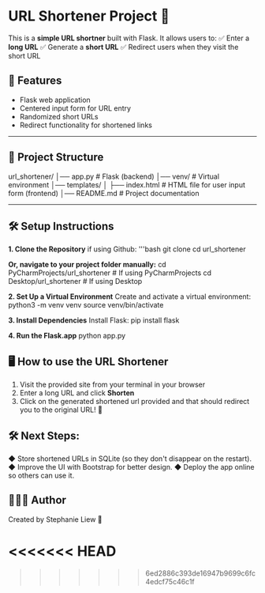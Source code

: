 # URL Shortener Project 🚀

This is a **simple URL shortner** built with Flask. It allows users to:
✅ Enter a **long URL**
✅ Generate a **short URL**
✅ Redirect users when they visit the short URL

## 📌 Features
- Flask web application
- Centered input form for URL entry
- Randomized short URLs
- Redirect functionality for shortened links

---

## 📁 Project Structure

url_shortener/ 
│── app.py # Flask (backend) 
│── venv/ # Virtual environment 
│── templates/ 
│ ├── index.html # HTML file for user input form (frontend)
│── README.md # Project documentation

---

## 🛠️ Setup Instructions

**1. Clone the Repository**
if using Github:
'''bash
git clone <your-repo-url>
cd url_shortener

**Or, navigate to your project folder manually:**
cd PyCharmProjects/url_shortener # If using PyCharmProjects
cd Desktop/url_shortener # If using Desktop

**2. Set Up a Virtual Environment**
Create and activate a virtual environment:
python3 -m venv venv
source venv/bin/activate

**3. Install Dependencies**
Install Flask:
pip install flask

**4. Run the Flask.app**
python app.py

## 🖥️ How to use the URL Shortener
1. Visit the provided site from your terminal in your browser
2. Enter a long URL and click **Shorten**
3. Click on the generated shortened url provided and that should redirect you to the original URL! 🎉

## 🛠️ Next Steps:
◆ Store shortened URLs in SQLite (so they don't disappear on the restart).
◆ Improve the UI with Bootstrap for better design.
◆ Deploy the app online so others can use it.

## 👩🏻‍💻 Author

Created by Stephanie Liew 🚀









<<<<<<< HEAD
=======





>>>>>>> 6ed2886c393de16947b9699c6fc4edcf75c46c1f
